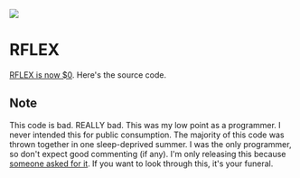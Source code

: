 ![](https://steamcdn-a.akamaihd.net/steam/apps/392020/header.jpg?t=1581736470)

# RFLEX
[RFLEX is now $0](https://store.steampowered.com/app/392020/RFLEX/). Here's the source code.

## Note
This code is bad. REALLY bad. This was my low point as a programmer. I never intended this for public consumption. The majority of this code was thrown together in one sleep-deprived summer. I was the only programmer, so don't expect good commenting (if any). I'm only releasing this because [someone asked for it](https://steamcommunity.com/app/392020/discussions/0/1746770817528847981/?tscn=1581755926). If you want to look through this, it's your funeral.
